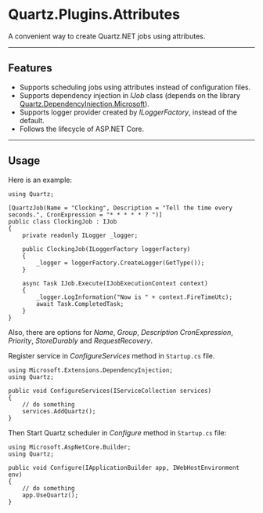 # Quartz.Plugins.Attributes

A convenient way to create Quartz.NET jobs using attributes.

---

## Features

* Supports scheduling jobs using attributes instead of configuration files.
* Supports dependency injection in *IJob* class (depends on the library [Quartz.DependencyInjection.Microsoft](https://github.com/nizmow/Quartz.DependencyInjection.Microsoft)).
* Supports logger provider created by *ILoggerFactory*, instead of the default.
* Follows the lifecycle of ASP.NET Core.

---

## Usage

Here is an example:

``` CSharp
using Quartz;

[QuartzJob(Name = "Clocking", Description = "Tell the time every seconds.", CronExpression = "* * * * * ? ")]
public class ClockingJob : IJob
{
    private readonly ILogger _logger;

    public ClockingJob(ILoggerFactory loggerFactory)
    {
        _logger = loggerFactory.CreateLogger(GetType());
    }

    async Task IJob.Execute(IJobExecutionContext context)
    {
        _logger.LogInformation("Now is " + context.FireTimeUtc);
        await Task.CompletedTask;
    }
}
```

Also, there are options for *Name*, *Group*, *Description* *CronExpression*, *Priority*, *StoreDurably* and *RequestRecovery*.

Register service in *ConfigureServices* method in `Startup.cs` file.

``` CSharp
using Microsoft.Extensions.DependencyInjection;
using Quartz;

public void ConfigureServices(IServiceCollection services)
{
    // do something
    services.AddQuartz();
}
```

Then Start Quartz scheduler in *Configure* method in `Startup.cs` file:

``` CSharp
using Microsoft.AspNetCore.Builder;
using Quartz;

public void Configure(IApplicationBuilder app, IWebHostEnvironment env)
{
    // do something
    app.UseQuartz();
}
```